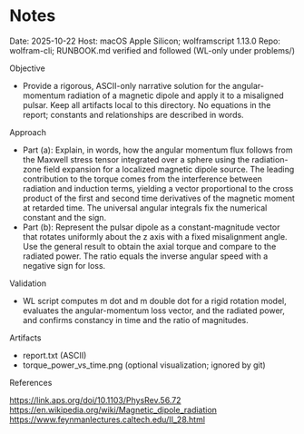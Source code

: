 # Notes

Date: 2025-10-22
Host: macOS Apple Silicon; wolframscript 1.13.0
Repo: wolfram-cli; RUNBOOK.md verified and followed (WL-only under problems/)

Objective

- Provide a rigorous, ASCII-only narrative solution for the angular-momentum
  radiation of a magnetic dipole and apply it to a misaligned pulsar. Keep all
  artifacts local to this directory. No equations in the report; constants and
  relationships are described in words.

Approach

- Part (a): Explain, in words, how the angular momentum flux follows from the
  Maxwell stress tensor integrated over a sphere using the radiation-zone field
  expansion for a localized magnetic dipole source. The leading contribution to
  the torque comes from the interference between radiation and induction terms,
  yielding a vector proportional to the cross product of the first and second
  time derivatives of the magnetic moment at retarded time. The universal
  angular integrals fix the numerical constant and the sign.
- Part (b): Represent the pulsar dipole as a constant-magnitude vector that
  rotates uniformly about the z axis with a fixed misalignment angle. Use the
  general result to obtain the axial torque and compare to the radiated power.
  The ratio equals the inverse angular speed with a negative sign for loss.

Validation

- WL script computes m dot and m double dot for a rigid rotation model,
  evaluates the angular-momentum loss vector, and the radiated power, and
  confirms constancy in time and the ratio of magnitudes.

Artifacts

- report.txt (ASCII)
- torque_power_vs_time.png (optional visualization; ignored by git)

References

https://link.aps.org/doi/10.1103/PhysRev.56.72
https://en.wikipedia.org/wiki/Magnetic_dipole_radiation
https://www.feynmanlectures.caltech.edu/II_28.html

